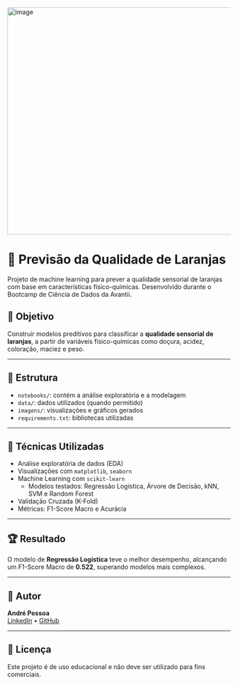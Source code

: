 <img width="512" height="512" alt="image" src="https://github.com/user-attachments/assets/aa68d2f1-8d0d-4455-94a2-3708eecada5e" />


# 🍊 Previsão da Qualidade de Laranjas

Projeto de machine learning para prever a qualidade sensorial de laranjas com base em características físico-químicas. Desenvolvido durante o Bootcamp de Ciência de Dados da Avantii.

## 🎯 Objetivo

Construir modelos preditivos para classificar a **qualidade sensorial de laranjas**, a partir de variáveis físico-químicas como doçura, acidez, coloração, maciez e peso.

---

## 📂 Estrutura

- `notebooks/`: contém a análise exploratória e a modelagem
- `data/`: dados utilizados (quando permitido)
- `imagens/`: visualizações e gráficos gerados
- `requirements.txt`: bibliotecas utilizadas

---

## 🧠 Técnicas Utilizadas

- Análise exploratória de dados (EDA)
- Visualizações com `matplotlib`, `seaborn`
- Machine Learning com `scikit-learn`
  - Modelos testados: Regressão Logística, Árvore de Decisão, kNN, SVM e Random Forest
- Validação Cruzada (K-Fold)
- Métricas: F1-Score Macro e Acurácia

---

## 🏆 Resultado

O modelo de **Regressão Logística** teve o melhor desempenho, alcançando um F1-Score Macro de **0.522**, superando modelos mais complexos.

---

## 👤 Autor

**André Pessoa**  
[LinkedIn](https://www.linkedin.com/in/andre-pessoaa) • [GitHub](https://github.com/alpessoa)

---

## 📄 Licença

Este projeto é de uso educacional e não deve ser utilizado para fins comerciais.

